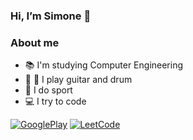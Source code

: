 ### Hi, I’m Simone 👋

### About me
- :books: I'm studying Computer Engineering
- :guitar: :drum: I play guitar and drum
- :tennis: I do sport
- :computer: I try to code

<!--- [![Linkedin](https://img.shields.io/badge/-LinkedIn-blue?style=flat&logo=Linkedin&logoColor=white)](https://www.linkedin.com/in/simone-mosco/)--->
[![GooglePlay](https://img.shields.io/badge/-Google_Play-19dd19?style=flat&logo=google-play&logoColor=white)](https://play.google.com/store/apps/dev?id=9156799026580612705) [![LeetCode](https://img.shields.io/badge/-LeetCode-ff8c00?style=flat&labelColor=ff8c00&logo=LeetCode&logoColor=white)](https://leetcode.com/onesim/)

<!---
- 👀 I’m interested in ...
- 🌱 I’m currently learning ...
--->

<!---
SiMoM0/SiMoM0 is a ✨ special ✨ repository because its `README.md` (this file) appears on your GitHub profile.
You can click the Preview link to take a look at your changes.
--->
